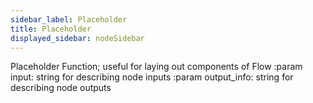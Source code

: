 ```yaml
---
sidebar_label: Placeholder
title: Placeholder
displayed_sidebar: nodeSidebar
---
```


Placeholder Function; useful for laying out components of Flow
:param input: string for describing node inputs
:param output_info: string for describing node outputs